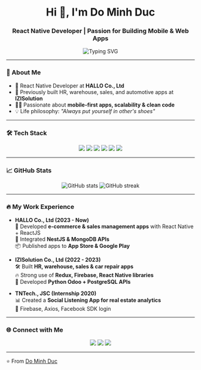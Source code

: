 <h1 align="center">Hi 👋, I'm Do Minh Duc</h1>
<h3 align="center">React Native Developer | Passion for Building Mobile & Web Apps</h3>

<p align="center">
  <img src="https://readme-typing-svg.herokuapp.com?font=Fira+Code&pause=1000&color=36BCF7&center=true&vCenter=true&width=435&lines=React+Native+Developer;Fullstack+with+NestJS+%26+MongoDB;Firebase+%26+RESTful+APIs;Always+learning+%26+building" alt="Typing SVG" />
</p>

---

### 🌟 About Me
- 💼 React Native Developer at **HALLO Co., Ltd**
- 🚀 Previously built HR, warehouse, sales, and automotive apps at **IZISolution**
- 🧑‍💻 Passionate about **mobile-first apps, scalability & clean code**
- 💡 Life philosophy: *"Always put yourself in other's shoes"*

---

### 🛠 Tech Stack
<p align="center">
  <img src="https://img.shields.io/badge/React_Native-20232A?style=for-the-badge&logo=react&logoColor=61DAFB" />
  <img src="https://img.shields.io/badge/JavaScript-323330?style=for-the-badge&logo=javascript&logoColor=F7DF1E" />
  <img src="https://img.shields.io/badge/TypeScript-007ACC?style=for-the-badge&logo=typescript&logoColor=white" />
  <img src="https://img.shields.io/badge/NestJS-E0234E?style=for-the-badge&logo=nestjs&logoColor=white" />
  <img src="https://img.shields.io/badge/Firebase-ffca28?style=for-the-badge&logo=firebase&logoColor=black" />
  <img src="https://img.shields.io/badge/Docker-2496ED?style=for-the-badge&logo=docker&logoColor=white" />
</p>

---

### 📈 GitHub Stats
<p align="center">
  <img src="https://github-readme-stats.vercel.app/api?username=minhducant&show_icons=true&theme=radical" alt="GitHub stats" />
  <img src="https://github-readme-streak-stats.herokuapp.com/?user=minhducant&theme=radical" alt="GitHub streak" />
</p>

---

### 🔥 My Work Experience
- **HALLO Co., Ltd (2023 - Now)**  
  📱 Developed **e-commerce & sales management apps** with React Native + ReactJS  
  🔗 Integrated **NestJS & MongoDB APIs**  
  📦 Published apps to **App Store & Google Play**

- **IZISolution Co., Ltd (2022 - 2023)**  
  🛠 Built **HR, warehouse, sales & car repair apps**  
  🔥 Strong use of **Redux, Firebase, React Native libraries**  
  🐍 Developed **Python Odoo + PostgreSQL APIs**

- **TNTech., JSC (Internship 2020)**  
  📊 Created a **Social Listening App for real estate analytics**  
  🔗 Firebase, Axios, Facebook SDK login  

---

### 🌐 Connect with Me
<p align="center">
  <a href="https://github.com/minhducant"><img src="https://img.shields.io/badge/GitHub-100000?style=for-the-badge&logo=github&logoColor=white"/></a>
  <a href="mailto:minhduc.gco@gmail.com"><img src="https://img.shields.io/badge/Email-D14836?style=for-the-badge&logo=gmail&logoColor=white"/></a>
  <a href="https://www.linkedin.com/in/minhducant"><img src="https://img.shields.io/badge/LinkedIn-0A66C2?style=for-the-badge&logo=linkedin&logoColor=white"/></a>
</p>

---

⭐️ From [Do Minh Duc](https://github.com/minhducant)
